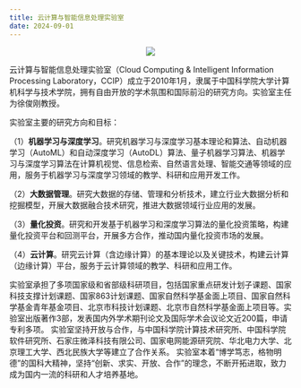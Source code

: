 ```yaml
---
title: 云计算与智能信息处理实验室
date: 2024-09-01
---
```


<div align=center><img src="/media/team2-16-9.jpg"></div>

云计算与智能信息处理实验室（Cloud Computing & Intelligent Information Processing Laboratory，CCIP）成立于2010年1月，隶属于中国科学院大学计算机科学与技术学院，拥有自由开放的学术氛围和国际前沿的研究方向。实验室主任为徐俊刚教授。


实验室主要的研究方向和目标：

（1）**机器学习与深度学习**。研究机器学习与深度学习基本理论和算法、自动机器学习（AutoML）和自动深度学习（AutoDL）算法、量子机器学习算法、机器学习与深度学习算法在计算机视觉、信息检索、自然语言处理、智能交通等领域的应用，服务于机器学习与深度学习领域的教学、科研和应用开发工作。

（2）**大数据管理**。研究大数据的存储、管理和分析技术，建立行业大数据分析和挖掘模型，开展大数据融合技术研究，推进大数据领域行业应用的发展。

（3）**量化投资**。研究和开发基于机器学习和深度学习算法的量化投资策略，构建量化投资平台和回测平台，开展多方合作，推动国内量化投资市场的发展。

（4）**云计算**。研究云计算（含边缘计算）的基本理论以及关键技术，构建云计算（边缘计算）平台，服务于云计算领域的教学、科研和应用工作。

实验室承担了多项国家级和省部级科研项目，包括国家重点研发计划子课题、国家科技支撑计划课题、国家863计划课题、国家自然科学基金面上项目、国家自然科学基金青年基金项目、北京市科技计划课题、北京市自然科学基金面上项目等。实验室出版著作3部，发表国内外学术期刊论文及国际学术会议论文近200篇，申请专利多项。
实验室坚持开放与合作，与中国科学院计算技术研究所、中国科学院软件研究所、石家庄微泽科技有限公司、国家电网能源研究院、华北电力大学、北京理工大学、西北民族大学等建立了合作关系。
实验室本着“博学笃志，格物明德”的国科大精神，坚持“创新、求实、开放、合作”的理念，不断开拓进取，致力成为国内一流的科研和人才培养基地。